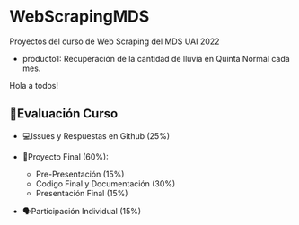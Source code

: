# WebScrapingMDS
Proyectos del curso de Web Scraping del MDS UAI 2022

* producto1: Recuperación de la cantidad de lluvia en Quinta Normal cada mes. 

Hola a todos!

## 📝Evaluación Curso

* 💻Issues y Respuestas en Github (25%)
* 🏁Proyecto Final (60%):
    * Pre-Presentación (15%)
    * Codigo Final y Documentación (30%)
    * Presentación Final (15%)

* 🗣Participación Individual (15%)


